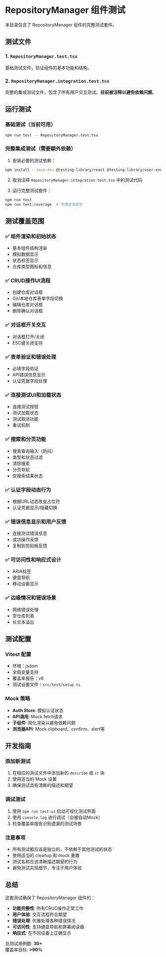 # RepositoryManager 组件测试

本目录包含了 RepositoryManager 组件的完整测试套件。

## 测试文件

### 1. `RepositoryManager.test.tsx`
基础测试文件，验证组件的基本功能和结构。

### 2. `RepositoryManager.integration.test.tsx`
完整的集成测试文件，包含了所有用户交互测试。**目前被注释以避免依赖问题**。

## 运行测试

### 基础测试（当前可用）
```bash
npm run test -- RepositoryManager.test.tsx
```

### 完整集成测试（需要额外依赖）

1. 安装必要的测试依赖：
```bash
npm install --save-dev @testing-library/react @testing-library/user-event @testing-library/jest-dom
```

2. 取消注释 `RepositoryManager.integration.test.tsx` 中的测试代码

3. 运行完整测试套件：
```bash
npm run test
npm run test:coverage  # 带覆盖率报告
```

## 测试覆盖范围

### ✅ 组件渲染和初始状态
- 基本组件结构渲染
- 模拟数据显示
- 状态标签显示
- 仓库类型图标和信息

### ✅ CRUD操作UI流程
- 创建仓库对话框
- Git/本地仓库表单字段切换
- 编辑仓库对话框
- 删除确认对话框

### ✅ 对话框开关交互
- 对话框打开/关闭
- ESC键关闭支持

### ✅ 表单验证和错误处理
- 必填字段验证
- API错误信息显示
- 认证凭据字段处理

### ✅ 连接测试UI和加载状态
- 连接测试按钮
- 测试加载状态
- 测试取消功能
- 重试机制

### ✅ 搜索和分页功能
- 搜索查询输入（防抖）
- 类型和状态过滤
- 清除搜索
- 分页导航
- 空搜索结果状态

### ✅ 认证字段动态行为
- 根据URL动态改变占位符
- 认证凭据显示/隐藏切换

### ✅ 错误信息显示和用户反馈
- 连接测试错误信息
- 成功操作反馈
- 复制到剪贴板反馈

### ✅ 可访问性和响应式设计
- ARIA标签
- 键盘导航
- 移动设备显示

### ✅ 边缘情况和错误场景
- 网络错误处理
- 空仓库列表
- 长文本溢出

## 测试配置

### Vitest 配置
- 环境：jsdom
- 全局变量支持
- 覆盖率报告：v8
- 测试设置文件：`src/test/setup.ts`

### Mock 策略
- **Auth Store**: 模拟认证状态
- **API调用**: Mock fetch请求
- **子组件**: 简化渲染以避免依赖问题
- **浏览器API**: Mock clipboard、confirm、alert等

## 开发指南

### 添加新测试
1. 在相应的测试文件中添加新的 `describe` 或 `it` 块
2. 使用适当的 Mock 设置
3. 确保测试具有清晰的描述和期望

### 调试测试
1. 使用 `npm run test:ui` 启动可视化测试界面
2. 使用 `console.log` 进行调试（会被自动Mock）
3. 检查覆盖率报告识别遗漏的测试场景

### 注意事项
- 所有测试都应该是独立的，不依赖于其他测试的状态
- 使用适当的 cleanup 和 mock 重置
- 测试名称应该清晰描述期望的行为
- 避免测试实现细节，专注于用户体验

## 总结

这套测试确保了 RepositoryManager 组件的：
- **功能完整性**: 所有CRUD操作正常工作
- **用户体验**: 交互流程符合期望
- **错误处理**: 优雅处理各种错误情况
- **可访问性**: 支持键盘导航和屏幕阅读器
- **响应式**: 在不同设备上正确显示

总测试用例数: **30+**  
覆盖率目标: **>90%**